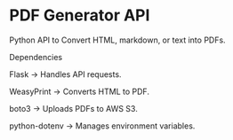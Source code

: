 # PDF Generator API
Python API to Convert HTML, markdown, or text into PDFs.

Dependencies 

Flask → Handles API requests.

WeasyPrint → Converts HTML to PDF.

boto3 → Uploads PDFs to AWS S3.

python-dotenv → Manages environment variables.
